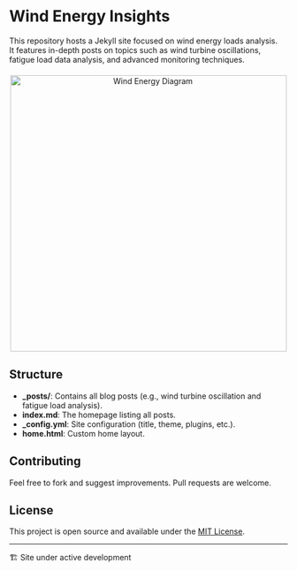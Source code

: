 # Wind Energy Insights

This repository hosts a Jekyll site focused on wind energy loads analysis.  
It features in-depth posts on topics such as wind turbine oscillations, fatigue load data analysis, and advanced monitoring techniques.

<div style="text-align: center; margin: 20px 0;">
  <img src="https://github.com/user-attachments/assets/051bf216-b003-449c-b95c-508101e99764" 
       alt="Wind Energy Diagram" 
       width="500" 
       style="max-width: 100%; height: auto;">
</div>

## Structure
- **_posts/**: Contains all blog posts (e.g., wind turbine oscillation and fatigue load analysis).
- **index.md**: The homepage listing all posts.
- **_config.yml**: Site configuration (title, theme, plugins, etc.).
- **home.html**: Custom home layout.

## Contributing
Feel free to fork and suggest improvements. Pull requests are welcome.

## License

This project is open source and available under the [MIT License](LICENSE).

---
🏗️ Site under active development
